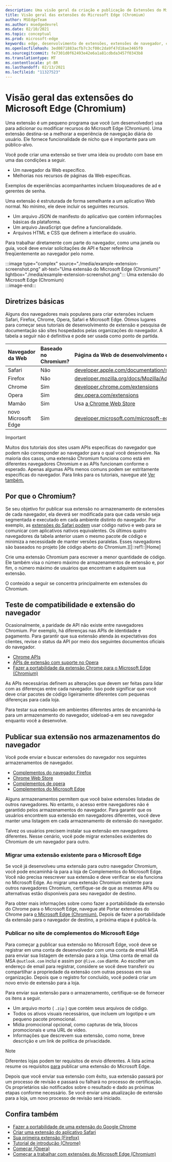 ```yaml
---
description: Uma visão geral da criação e publicação de Extensões do Microsoft Edge (Chromium).
title: Visão geral das extensões do Microsoft Edge (Chromium)
author: MSEdgeTeam
ms.author: msedgedevrel
ms.date: 02/10/2021
ms.topic: conceptual
ms.prod: microsoft-edge
keywords: edge, desenvolvimento de extensões, extensões de navegador, complementos, partner center, desenvolvedor, extensões chromium
ms.openlocfilehash: 3ed0871883acfb7c3cf08c2da9f47d18ae3465f0
ms.sourcegitcommit: fe7301d0f62493e42e6a1a81cdbda3457f0343b8
ms.translationtype: MT
ms.contentlocale: pt-BR
ms.lasthandoff: 02/13/2021
ms.locfileid: "11327523"
---
```

# Visão geral das extensões do Microsoft Edge (Chromium)  

Uma extensão é um pequeno programa que você \(um desenvolvedor\) usa para adicionar ou modificar recursos do Microsoft Edge \(Chromium\).  Uma extensão destina-se a melhorar a experiência de navegação diária do usuário.  Ele fornece funcionalidade de nicho que é importante para um público-alvo.  

Você pode criar uma extensão se tiver uma ideia ou produto com base em uma das condições a seguir.  

*   Um navegador da Web específico.  
*   Melhorias nos recursos de páginas da Web específicas.  
    
Exemplos de experiências acompanhantes incluem bloqueadores de ad e gerentes de senha.  

Uma extensão é estruturada de forma semelhante a um aplicativo Web normal.  No mínimo, ele deve incluir os seguintes recursos.

*   Um arquivo JSON de manifesto do aplicativo que contém informações básicas da plataforma.  
*   Um arquivo JavaScript que define a funcionalidade.  
*   Arquivos HTML e CSS que definem a interface do usuário.  

Para trabalhar diretamente com parte do navegador, como uma janela ou guia, você deve enviar solicitações de API e fazer referência freqüentemente ao navegador pelo nome.  

:::image type="complex" source="./media/example-extension-screenshot.png" alt-text="Uma extensão do Microsoft Edge (Chromium)" lightbox="./media/example-extension-screenshot.png":::
  Uma extensão do Microsoft Edge \(Chromium\)  
:::image-end:::  

## Diretrizes básicas  

Alguns dos navegadores mais populares para criar extensões incluem Safari, Firefox, Chrome, Opera, Safari e Microsoft Edge.  Ótimos lugares para começar seus tutoriais de desenvolvimento de extensão e pesquisa de documentação são sites hospedados pelas organizações do navegador.  A tabela a seguir não é definitiva e pode ser usada como ponto de partida.  

| Navegador da Web | Baseado no Chromium? | Página da Web de desenvolvimento de extensão |  
|:--- |:--- |:--- |  
| Safari | Não | [developer.apple.com/documentation/safariservices/safari_app_extensions][AppleDeveloperSafariservicesAppExtensions] |  
| Firefox | Não | [developer.mozilla.org/docs/Mozilla/Add-ons/WebExtensions][MDNWebextensions] |  
| Chrome | Sim | [developer.chrome.com/extensions][ChromeDeveloperExtensions] |  
| Opera | Sim | [dev.opera.com/extensions][OperaDevExtensions] |  
| Mamão | Sim | Usa [a Chrome Web Store][GoogleChromeWebstoreCategoryExtensions] |  
| novo Microsoft Edge | Sim | [developer.microsoft.com/microsoft-edge/extensions][MicrosoftDeveloperEdgeExtensions] |  

> [!IMPORTANT]
> Muitos dos tutoriais dos sites usam APIs específicas do navegador que podem não corresponder ao navegador para o qual você desenvolve.  Na maioria dos casos, uma extensão Chromium funciona como está em diferentes navegadores Chromium e as APIs funcionam conforme o esperado.  Apenas algumas APIs menos comuns podem ser estritamente específicas do navegador.  Para links para os tutoriais, navegue até [Ver também.](#see-also)  

## Por que o Chromium?  

Se seu objetivo for publicar sua extensão no armazenamento de extensões de cada navegador, ela deverá ser modificada para que cada versão seja segmentada e executado em cada ambiente distinto do navegador.  Por exemplo, as [extensões do Safari podem][AppleDeveloperSafariservicesAppExtensions] usar código nativo e web para se comunicar com aplicativos nativos equivalentes.  Os últimos quatro navegadores da tabela anterior usam o mesmo pacote de código e minimiza a necessidade de manter versões paralelas.  Esses navegadores são baseados no projeto [de código aberto do Chromium.][|::ref1::|Home]  

Crie uma extensão Chromium para escrever a menor quantidade de código.  Ele também visa o número máximo de armazenamentos de extensão e, por fim, o número máximo de usuários que encontram e adquirem sua extensão.  

O conteúdo a seguir se concentra principalmente em extensões do Chromium.  

## Teste de compatibilidade e extensão do navegador  

Ocasionalmente, a paridade de API não existe entre navegadores Chromium.  Por exemplo, há diferenças nas APIs de identidade e pagamento.  Para garantir que sua extensão atenda às expectativas dos clientes, revise o status da API por meio dos seguintes documentos oficiais do navegador.  

*   [Chrome APIs][ChromeDeveloperExtensionsApiIndex]  
*   [APIs de extensão com suporte no Opera][OperaDevExtensionsApis]  
*   [Fazer a portabilidade da extensão Chrome para o Microsoft Edge (Chromium)][ExtensionsChromiumDeveloperGuidePortChrome]  
    
As APIs necessárias definem as alterações que devem ser feitas para lidar com as diferenças entre cada navegador.  Isso pode significar que você deve criar pacotes de código ligeiramente diferentes com pequenas diferenças para cada loja.  

Para testar sua extensão em ambientes diferentes antes de encaminhá-la para um armazenamento do navegador, sideload-a em seu navegador enquanto você a desenvolve.  

## Publicar sua extensão nos armazenamentos do navegador  

Você pode enviar e buscar extensões do navegador nos seguintes armazenamentos de navegador.  

*   [Complementos do navegador Firefox][MozillaAddonsFirefoxExtensions]  
*   [Chrome Web Store][GoogleChromeWebstoreCategoryExtensions]  
*   [Complementos de opera][OperaAddonsExtensions]  
*   [Complementos do Microsoft Edge][MicrosoftEdgeAddonsCategoryExtensions]  

Alguns armazenamentos permitem que você baixe extensões listadas de outros navegadores.  No entanto, o acesso entre navegadores não é garantido pelos armazenamentos do navegador.  Para garantir que os usuários encontrem sua extensão em navegadores diferentes, você deve manter uma listagem em cada armazenamento de extensão do navegador.  

Talvez os usuários precisem instalar sua extensão em navegadores diferentes. Nesse cenário, você pode migrar extensões existentes do Chromium de um navegador para outro.  

### Migrar uma extensão existente para o Microsoft Edge  

Se você já desenvolveu uma extensão para outro navegador Chromium, você pode encaminhá-la para a loja de Complementos do Microsoft Edge. Você não precisa reescrever sua extensão e deve verificar se ela funciona no Microsoft Edge.  Ao migrar uma extensão Chromium existente para outros navegadores Chromium, certifique-se de que as mesmas APIs ou alternativas estão disponíveis para seu navegador de destino.  

Para obter mais informações sobre como fazer a portabilidade da extensão do Chrome para o Microsoft Edge, navegue até Portar extensões do Chrome para [o Microsoft Edge (Chromium).][ExtensionsChromiumDeveloperGuidePortChrome] Depois de fazer a portabilidade da extensão para o navegador de destino, a próxima etapa é publicá-la.  

### Publicar no site de complementos do Microsoft Edge  

Para começar [a][MicrosoftDeveloperRegistration] publicar sua extensão no Microsoft Edge, você deve se registrar em uma conta de desenvolvedor com uma conta de email MSA para enviar sua listagem de extensão para a loja.  Uma conta de email da MSA `@outlook.com` inclui e assim por `@live.com` diante.  Ao escolher um endereço de email para registrar, considere se você deve transferir ou compartilhar a propriedade da extensão com outras pessoas em sua organização.  Depois que o registro for concluído, você poderá criar um novo envio de extensão para a loja.  

Para enviar sua extensão para o armazenamento, certifique-se de fornecer os itens a seguir.  

*   Um arquivo morto \( `.zip` \) que contém seus arquivos de código.  
*   Todos os ativos visuais necessários, que incluem um logotipo e um pequeno pacote promocional.  
*   Mídia promocional opcional, como capturas de tela, blocos promocionais e uma URL de vídeo.  
*   Informações que descrevem sua extensão, como nome, breve descrição e um link de política de privacidade.  

> [!NOTE]
> Diferentes lojas podem ter requisitos de envio diferentes.  A lista acima resume os requisitos [para][ExtensionsChromiumPublish] publicar uma extensão do Microsoft Edge.  

Depois que você enviar sua extensão com êxito, sua extensão passará por um processo de revisão e passará ou falhará no processo de certificação.  Os proprietários são notificados sobre o resultado e dado as próximas etapas conforme necessário.  Se você enviar uma atualização de extensão para a loja, um novo processo de revisão será iniciado.  

## Confira também  

*   [Fazer a portabilidade de uma extensão do Google Chrome][ExtensionworkshopPorting]  
*   [Criar uma extensão do aplicativo Safari][AppleDeveloperSafariservicesAppExtensionsBuilding]  
*   [Sua primeira extensão (Firefox)][MDNWebextensionsYourFirst]  
*   [Tutorial de introdução (Chrome)][ChromeDeveloperExtensionsGetstarted]  
*   [Começar (Opera)][OperaDevExtensionsGettingStarted]  
*   [Começar a trabalhar com extensões do Microsoft Edge (Chromium)][ExtensionsChromiumGettingStartedIndex]  

<!-- links -->  

[ExtensionsChromiumDeveloperGuidePortChrome]: ./developer-guide/port-chrome-extension.md "Fazer a portabilidade da extensão Chrome para o Microsoft Edge (Chromium) | Microsoft Docs"  
[ExtensionsChromiumGettingStartedIndex]: ./getting-started/index.md "Como começar a trabalhar com extensões do Microsoft Edge (Chromium) | Microsoft Docs"  
[ExtensionsChromiumPublish]: ./publish/publish-extension.md "Publicar uma extensão | Microsoft Docs"  

[MicrosoftDeveloperEdgeExtensions]: https://developer.microsoft.com/microsoft-edge/extensions "Desenvolver extensões para o Microsoft Edge | Desenvolvedor da Microsoft"  
[MicrosoftDeveloperRegistration]: https://developer.microsoft.com/registration "Partner Center | Desenvolvedor da Microsoft"  

[MicrosoftEdgeAddonsCategoryExtensions]: https://microsoftedge.microsoft.com/addons/category/Edge-Extensions "Extensões do Microsoft Edge | Microsoft Edge"  

[AppleDeveloperSafariservicesAppExtensions]: https://developer.apple.com/documentation/safariservices/safari_app_extensions "Extensões do aplicativo Safari | Apple Developer"  
[AppleDeveloperSafariservicesAppExtensionsBuilding]: https://developer.apple.com/documentation/safariservices/safari_app_extensions/building_a_safari_app_extension "Criando uma extensão de aplicativo safari | Apple Developer"  

[ChromeDeveloperExtensions]: https://developer.chrome.com/extensions "O que são extensões? | Desenvolvedor do Chrome"  
[ChromeDeveloperExtensionsApiIndex]: https://developer.chrome.com/extensions/api_index "ApIs do Chrome | Desenvolvedor do Chrome"  
[ChromeDeveloperExtensionsGetstarted]: https://developer.chrome.com/extensions/getstarted "Tutorial de Introdução | Desenvolvedor do Chrome"  

[ChromiumHome]: https://www.chromium.org/Home "Chromium"  

[ExtensionworkshopPorting]: https://extensionworkshop.com/documentation/develop/porting-a-google-chrome-extension "Portando uma extensão do Google Chrome | Workshop de extensão"  

[GoogleChromeWebstoreCategoryExtensions]: https://chrome.google.com/webstore/category/extensions "Extensões | Chrome Web Store"  

[MDNWebextensions]: https://developer.mozilla.org/docs/Mozilla/Add-ons/WebExtensions "Extensões do Navegador | MDN"  
[MDNWebextensionsYourFirst]: https://developer.mozilla.org/docs/Mozilla/Add-ons/WebExtensions/Your_first_WebExtension "Sua primeira extensão | MDN"  

[MozillaAddonsFirefoxExtensions]: https://addons.mozilla.org/firefox/extensions "Extensões | Complementos para Firefox"  

[OperaAddonsExtensions]: https://addons.opera.com/extensions "Extensões | Complementos de Opera"  

[OperaDevExtensions]: https://dev.opera.com/extensions "Documentação de extensões | Dev. Opera"  
[OperaDevExtensionsApis]: https://dev.opera.com/extensions/apis "APIs de extensão com suporte no Opera | Dev. Opera"  
[OperaDevExtensionsGettingStarted]: https://dev.opera.com/extensions/getting-started "Guia de | Dev. Opera"  
